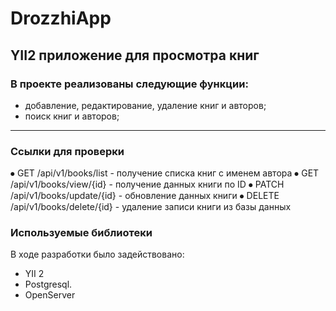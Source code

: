 # DrozzhiApp

## YII2 приложение для просмотра книг

### В проекте реализованы следующие функции:


- добавление, редактирование, удаление книг и авторов;
- поиск книг и авторов;


--- 

### Ссылки для проверки
⦁	GET /api/v1/books/list - получение списка книг с именем автора
⦁	GET /api/v1/books/view/{id} - получение данных книги по ID
⦁	PATCH /api/v1/books/update/{id} - обновление данных книги
⦁	DELETE /api/v1/books/delete/{id} - удаление записи книги из базы данных




### Используемые библиотеки

В ходе разработки было задействовано:

- YII 2
- Postgresql.
- OpenServer
